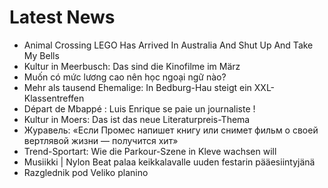 # Latest News
-  Animal Crossing LEGO Has Arrived In Australia And Shut Up And Take My Bells
-  Kultur in Meerbusch: Das sind die Kinofilme im März
-  Muốn có mức lương cao nên học ngoại ngữ nào?
-  Mehr als tausend Ehemalige: In Bedburg-Hau steigt ein XXL-Klassentreffen
-  Départ de Mbappé : Luis Enrique se paie un journaliste !
-  Kultur in Moers: Das ist das neue Literaturpreis-Thema
-  Журавель: «Если Промес напишет книгу или снимет фильм о своей вертлявой жизни — получится хит»
-  Trend-Sportart: Wie die Parkour-Szene in Kleve wachsen will
-  Musiikki | Nylon Beat palaa keikkalavalle uuden festarin pääesiintyjänä
-  Razglednik pod Veliko planino
